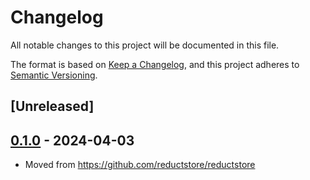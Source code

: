 # Changelog

All notable changes to this project will be documented in this file.

The format is based on [Keep a Changelog](https://keepachangelog.com/en/1.0.0/),
and this project adheres to [Semantic Versioning](https://semver.org/spec/v2.0.0.html).

## [Unreleased]

## [0.1.0] - 2024-04-03

- Moved from https://github.com/reductstore/reductstore


[0.1.0]: https://github.com/reductstore/reduct-cli/releases/tag/v0.1.0
